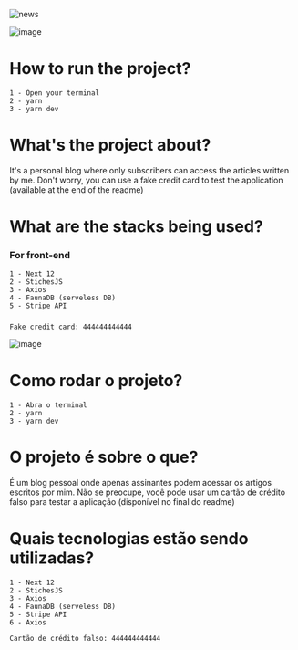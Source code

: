 ![news](https://github.com/Lippi99/America-News/assets/65247407/15b99c2b-5911-44cc-b117-b127e6e80ec3)


![image](https://github.com/Lippi99/dashboard_product_management/assets/65247407/94d038fb-672b-41cf-8fac-43c38dcbdd48)

# How to run the project?
```
1 - Open your terminal
2 - yarn
3 - yarn dev
```
# What's the project about?
It's a personal blog where only subscribers can access the articles written by me. Don't worry, you can use a fake credit card to test the application (available at the end of the readme)

# What are the stacks being used?
### For front-end
```
1 - Next 12
2 - StichesJS
3 - Axios
4 - FaunaDB (serveless DB)
5 - Stripe API
```
###
```
Fake credit card: 444444444444
```

![image](https://github.com/Lippi99/dashboard_product_management/assets/65247407/a59abaaa-c471-4a01-8149-d09a0f72ddbb)
# Como rodar o projeto?
```
1 - Abra o terminal
2 - yarn
3 - yarn dev
```
# O projeto é sobre o que?
É um blog pessoal onde apenas assinantes podem acessar os artigos escritos por mim. Não se preocupe, você pode usar um cartão de crédito falso para testar a aplicação (disponível no final do readme)

# Quais tecnologias estão sendo utilizadas?
```
1 - Next 12
2 - StichesJS
3 - Axios
4 - FaunaDB (serveless DB)
5 - Stripe API
6 - Axios
```

```
Cartão de crédito falso: 444444444444
```
